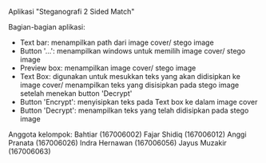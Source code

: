 Aplikasi "Steganografi 2 Sided Match"

Bagian-bagian aplikasi:
- Text bar: menampilkan path dari image cover/ stego image
- Button '...': menampilkan windows untuk memilih image cover/ stego image
- Preview box: menampilkan image cover/ stego image
- Text Box: digunakan untuk mesukkan teks yang akan didisipkan ke image cover/ menampilkan teks yang disisipkan pada stego image setelah menekan button 'Decrypt'
- Button 'Encrypt': menyisipkan teks pada Text box ke dalam image cover
- Button 'Decrypt': menampilkan teks yang telah didisipkan pada stego image

Anggota kelompok:
Bahtiar (167006002)
Fajar Shidiq (167006012)
Anggi Pranata (167006026)
Indra Hernawan (167006056)
Jayus Muzakir (167006063)
